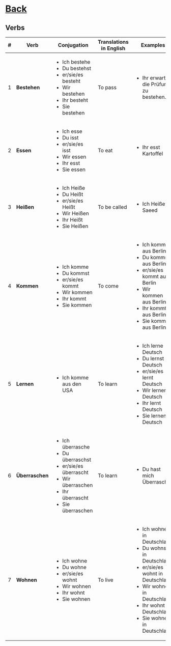 # [Back](../../README.md)

## Verbs
<table>
 <thead>
  <tr>
   <th>#</th>
   <th>Verb</th>
   <th>Conjugation</th>
   <th>Translations in English</th>
   <th>Examples</th>
  </tr>
 </thead>
 <tbody>
  <tr>
   <td>1</td>
   <td><strong>Bestehen</strong></td>
   <td>
    <ul>
     <li>Ich bestehe</li>
     <li>Du bestehst</li>
     <li>er/sie/es besteht</li>
     <li>Wir bestehen</li>
     <li>Ihr besteht</li>
     <li>Sie bestehen</li>
    </ul>
   </td>
   <td>To pass</td>
   <td>
    <ul>
     <li>Ihr erwartet, die Prüfung zu bestehen.</li>
    </ul>
   </td>
  </tr>
  <tr>
   <td>2</td>
   <td><strong>Essen</strong></td>
   <td>
    <ul>
     <li>Ich esse</li>
     <li>Du isst</li>
     <li>er/sie/es isst</li>
     <li>Wir essen</li>
     <li>Ihr esst</li>
     <li>Sie essen</li>
    </ul>
   </td>
   <td>To eat</td>
   <td>
    <ul>
     <li>Ihr esst Kartoffel</li>
    </ul>
   </td>
  </tr>
  <tr>
   <td>3</td>
   <td><strong>Heißen</strong></td>
   <td>
    <ul>
     <li>Ich Heiße</li>
     <li>Du Heißt</li>
     <li>er/sie/es Heißt</li>
     <li>Wir Heißen</li>
     <li>Ihr Heißt</li>
     <li>Sie Heißen</li>
    </ul>
   </td>
   <td>To be called</td>
   <td>
    <ul>
     <li>Ich Heiße Saeed</li>
    </ul>
   </td>
  </tr>
  <tr>
   <td>4</td>
   <td><strong>Kommen</strong></td>
   <td>
    <ul>
     <li>Ich komme</li>
     <li>Du kommst</li>
     <li>er/sie/es kommt</li>
     <li>Wir kommen</li>
     <li>Ihr kommt</li>
     <li>Sie kommen</li>
    </ul>
   </td>
   <td>To come</td>
   <td>
    <ul>
     <li>Ich komme aus Berlin</li>
     <li>Du kommst aus Berlin</li>
     <li>er/sie/es kommt aus Berlin</li>
     <li>Wir kommen aus Berlin</li>
     <li>Ihr kommt aus Berlin</li>
     <li>Sie kommen aus Berlin</li>
    </ul>
   </td>
  </tr>
  <tr>
   <td>5</td>
   <td><strong>Lernen</strong></td>
   <td>
    <ul>
     <li>Ich komme aus den USA</li>
    </ul>
   </td>
   <td>To learn</td>
   <td>
    <ul>
     <li>Ich lerne Deutsch</li>
     <li>Du lernst Deutsch</li>
     <li>er/sie/es lernt Deutsch</li>
     <li>Wir lernen Deutsch</li>
     <li>Ihr lernt Deutsch</li>
     <li>Sie lernen Deutsch</li>
    </ul>
   </td>
  </tr>
  <tr>
   <td>6</td>
   <td><strong>Überraschen</strong></td>
   <td>
    <ul>
     <li>Ich überrasche</li>
     <li>Du überraschst</li>
     <li>er/sie/es überrascht</li>
     <li>Wir überraschen</li>
     <li>Ihr überrascht</li>
     <li>Sie überraschen</li>
    </ul>
   </td>
   <td>To learn</td>
   <td>
    <ul>
     <li>Du hast mich Überrascht.</li>
    </ul>
   </td>
  </tr>
  <tr>
   <td>7</td>
   <td><strong>Wohnen</strong></td>
   <td>
    <ul>
     <li>Ich wohne</li>
     <li>Du wohne</li>
     <li>er/sie/es wohnt</li>
     <li>Wir wohnen</li>
     <li>Ihr wohnt</li>
     <li>Sie wohnen</li>
    </ul>
   </td>
   <td>To live</td>
   <td>
    <ul>
     <li>Ich wohne in Deutschland</li>
     <li>Du wohnst in Deutschland</li>
     <li>er/sie/es wohnt in Deutschland</li>
     <li>Wir wohnen in Deutschland</li>
     <li>Ihr wohnt in Deutschland</li>
     <li>Sie wohnen in Deutschland</li>
    </ul>
   </td>
  </tr>
  
 </tbody>
</table>
